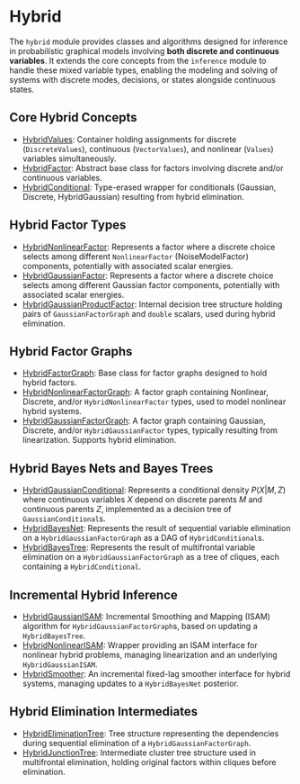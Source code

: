 # Hybrid

The `hybrid` module provides classes and algorithms designed for inference in probabilistic graphical models involving **both discrete and continuous variables**. It extends the core concepts from the `inference` module to handle these mixed variable types, enabling the modeling and solving of systems with discrete modes, decisions, or states alongside continuous states.

## Core Hybrid Concepts

-   [HybridValues](doc/HybridValues.ipynb): Container holding assignments for discrete (`DiscreteValues`), continuous (`VectorValues`), and nonlinear (`Values`) variables simultaneously.
-   [HybridFactor](doc/HybridFactor.ipynb): Abstract base class for factors involving discrete and/or continuous variables.
-   [HybridConditional](doc/HybridConditional.ipynb): Type-erased wrapper for conditionals (Gaussian, Discrete, HybridGaussian) resulting from hybrid elimination.

## Hybrid Factor Types

-   [HybridNonlinearFactor](doc/HybridNonlinearFactor.ipynb): Represents a factor where a discrete choice selects among different `NonlinearFactor` (NoiseModelFactor) components, potentially with associated scalar energies.
-   [HybridGaussianFactor](doc/HybridGaussianFactor.ipynb): Represents a factor where a discrete choice selects among different Gaussian factor components, potentially with associated scalar energies.
-   [HybridGaussianProductFactor](doc/HybridGaussianProductFactor.ipynb): Internal decision tree structure holding pairs of `GaussianFactorGraph` and `double` scalars, used during hybrid elimination.

## Hybrid Factor Graphs

-   [HybridFactorGraph](doc/HybridFactorGraph.ipynb): Base class for factor graphs designed to hold hybrid factors.
-   [HybridNonlinearFactorGraph](doc/HybridNonlinearFactorGraph.ipynb): A factor graph containing Nonlinear, Discrete, and/or `HybridNonlinearFactor` types, used to model nonlinear hybrid systems.
-   [HybridGaussianFactorGraph](doc/HybridGaussianFactorGraph.ipynb): A factor graph containing Gaussian, Discrete, and/or `HybridGaussianFactor` types, typically resulting from linearization. Supports hybrid elimination.

## Hybrid Bayes Nets and Bayes Trees

-   [HybridGaussianConditional](doc/HybridGaussianConditional.ipynb): Represents a conditional density $P(X | M, Z)$ where continuous variables $X$ depend on discrete parents $M$ and continuous parents $Z$, implemented as a decision tree of `GaussianConditional`s.
-   [HybridBayesNet](doc/HybridBayesNet.ipynb): Represents the result of sequential variable elimination on a `HybridGaussianFactorGraph` as a DAG of `HybridConditional`s.
-   [HybridBayesTree](doc/HybridBayesTree.ipynb): Represents the result of multifrontal variable elimination on a `HybridGaussianFactorGraph` as a tree of cliques, each containing a `HybridConditional`.

## Incremental Hybrid Inference

-   [HybridGaussianISAM](doc/HybridGaussianISAM.ipynb): Incremental Smoothing and Mapping (ISAM) algorithm for `HybridGaussianFactorGraph`s, based on updating a `HybridBayesTree`.
-   [HybridNonlinearISAM](doc/HybridNonlinearISAM.ipynb): Wrapper providing an ISAM interface for nonlinear hybrid problems, managing linearization and an underlying `HybridGaussianISAM`.
-   [HybridSmoother](doc/HybridSmoother.ipynb): An incremental fixed-lag smoother interface for hybrid systems, managing updates to a `HybridBayesNet` posterior.

## Hybrid Elimination Intermediates

-   [HybridEliminationTree](doc/HybridEliminationTree.ipynb): Tree structure representing the dependencies during sequential elimination of a `HybridGaussianFactorGraph`.
-   [HybridJunctionTree](doc/HybridJunctionTree.ipynb): Intermediate cluster tree structure used in multifrontal elimination, holding original factors within cliques before elimination.
